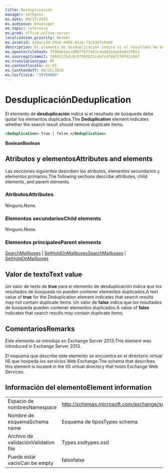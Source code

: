 ```yaml
---
title: Desduplicación
manager: sethgros
ms.date: 09/17/2015
ms.audience: Developer
ms.topic: reference
ms.prod: office-online-server
localization_priority: Normal
ms.assetid: a38acc3d-29a8-4466-81a4-73cb30fe5e80
description: El elemento de desduplicación indica si el resultado de búsqueda debe quitar los elementos duplicados.
ms.openlocfilehash: 3f06bb1dccd0677b7fd43c4ad82eda54a0c3f812
ms.sourcegitcommit: 34041125dc8c5f993b21cebfc4f8b72f0fd2cb6f
ms.translationtype: MT
ms.contentlocale: es-ES
ms.lasthandoff: 06/25/2018
ms.locfileid: "19764065"
---
```

# <a name="deduplication"></a><span data-ttu-id="6b842-103">Desduplicación</span><span class="sxs-lookup"><span data-stu-id="6b842-103">Deduplication</span></span>

<span data-ttu-id="6b842-104">El elemento de **desduplicación** indica si el resultado de búsqueda debe quitar los elementos duplicados.</span><span class="sxs-lookup"><span data-stu-id="6b842-104">The **Deduplication** element indicates whether the search result should remove duplicate items.</span></span> 
  
```XML
<Deduplication> true | false </Deduplication>
```

<span data-ttu-id="6b842-105">**Boolean**</span><span class="sxs-lookup"><span data-stu-id="6b842-105">**Boolean**</span></span>

## <a name="attributes-and-elements"></a><span data-ttu-id="6b842-106">Atributos y elementos</span><span class="sxs-lookup"><span data-stu-id="6b842-106">Attributes and elements</span></span>

<span data-ttu-id="6b842-107">Las secciones siguientes describen los atributos, elementos secundarios y elementos primarios.</span><span class="sxs-lookup"><span data-stu-id="6b842-107">The following sections describe attributes, child elements, and parent elements.</span></span>
  
### <a name="attributes"></a><span data-ttu-id="6b842-108">Atributos</span><span class="sxs-lookup"><span data-stu-id="6b842-108">Attributes</span></span>

<span data-ttu-id="6b842-109">Ninguno.</span><span class="sxs-lookup"><span data-stu-id="6b842-109">None.</span></span>
  
### <a name="child-elements"></a><span data-ttu-id="6b842-110">Elementos secundarios</span><span class="sxs-lookup"><span data-stu-id="6b842-110">Child elements</span></span>

<span data-ttu-id="6b842-111">Ninguno.</span><span class="sxs-lookup"><span data-stu-id="6b842-111">None.</span></span>
  
### <a name="parent-elements"></a><span data-ttu-id="6b842-112">Elementos principales</span><span class="sxs-lookup"><span data-stu-id="6b842-112">Parent elements</span></span>

<span data-ttu-id="6b842-113">[SearchMailboxes](searchmailboxes.md) | [SetHoldOnMailboxes](setholdonmailboxes.md)</span><span class="sxs-lookup"><span data-stu-id="6b842-113">[SearchMailboxes](searchmailboxes.md) | [SetHoldOnMailboxes](setholdonmailboxes.md)</span></span>
  
## <a name="text-value"></a><span data-ttu-id="6b842-114">Valor de texto</span><span class="sxs-lookup"><span data-stu-id="6b842-114">Text value</span></span>

<span data-ttu-id="6b842-115">Un valor de texto de **true** para el elemento de desduplicación indica que los resultados de búsqueda no pueden contener elementos duplicados.</span><span class="sxs-lookup"><span data-stu-id="6b842-115">A text value of **true** for the Deduplication element indicates that search results may not contain duplicate items.</span></span> <span data-ttu-id="6b842-116">Un valor de **false** indica que los resultados de búsqueda pueden contener elementos duplicados.</span><span class="sxs-lookup"><span data-stu-id="6b842-116">A value of **false** indicates that search results may contain duplicate items.</span></span> 
  
## <a name="remarks"></a><span data-ttu-id="6b842-117">Comentarios</span><span class="sxs-lookup"><span data-stu-id="6b842-117">Remarks</span></span>

<span data-ttu-id="6b842-118">Este elemento se introdujo en Exchange Server 2013.</span><span class="sxs-lookup"><span data-stu-id="6b842-118">This element was introduced in Exchange Server 2013.</span></span>
  
<span data-ttu-id="6b842-119">El esquema que describe este elemento se encuentra en el directorio virtual IIS que hospeda los servicios Web Exchange.</span><span class="sxs-lookup"><span data-stu-id="6b842-119">The schema that describes this element is located in the IIS virtual directory that hosts Exchange Web Services.</span></span>
  
## <a name="element-information"></a><span data-ttu-id="6b842-120">Información del elemento</span><span class="sxs-lookup"><span data-stu-id="6b842-120">Element information</span></span>

|||
|:-----|:-----|
|<span data-ttu-id="6b842-121">Espacio de nombres</span><span class="sxs-lookup"><span data-stu-id="6b842-121">Namespace</span></span>  <br/> |http://schemas.microsoft.com/exchange/services/2006/types  <br/> |
|<span data-ttu-id="6b842-122">Nombre de esquema</span><span class="sxs-lookup"><span data-stu-id="6b842-122">Schema name</span></span>  <br/> |<span data-ttu-id="6b842-123">Esquema de tipos</span><span class="sxs-lookup"><span data-stu-id="6b842-123">Types schema</span></span>  <br/> |
|<span data-ttu-id="6b842-124">Archivo de validación</span><span class="sxs-lookup"><span data-stu-id="6b842-124">Validation file</span></span>  <br/> |<span data-ttu-id="6b842-125">Types.xsd</span><span class="sxs-lookup"><span data-stu-id="6b842-125">types.xsd</span></span>  <br/> |
|<span data-ttu-id="6b842-126">Puede estar vacío</span><span class="sxs-lookup"><span data-stu-id="6b842-126">Can be empty</span></span>  <br/> |<span data-ttu-id="6b842-127">falso</span><span class="sxs-lookup"><span data-stu-id="6b842-127">false</span></span>  <br/> |
   

